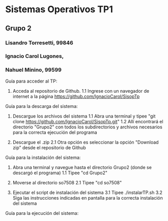 # Sistemas Operativos TP1
## Grupo 2
### Lisandro Torresetti, 99846
### Ignacio Carol Lugones, 
### Nahuel Minino, 99599

Guía para acceder al TP:

1. Acceda al repositorio de Github.
1.1 Ingrese con un navegador de internet a la página https://github.com/IgnacioCarol/SisopTp

Guía para la descarga del sistema:

1. Descargue los archivos del sistema
1.1 Abra una terminal y tipee "git clone https://github.com/IgnacioCarol/SisopTp.git"
1.2 Allí encontrará el directorio "Grupo2" con todos los subdirectorios y archivos necesarios para la correcta ejecución del programa

2. Descargue el .zip
2.1 Otra opción es seleccionar la opción "Download zip" desde el repositorio de Github

Guía para la instalación del sistema:

1. Abra una terminal y navegue hasta el directorio Grupo2 (donde se descargó el programa)
1.1 Tipee "cd Grupo2"

2. Moverse al directorio so7508
2.1 Tipee "cd so7508"

3. Ejecutar el script de instalación del sistema
3.1 Tipee ./instalarTP.sh
3.2 Siga las instrucciones indicadas en pantalla para la correcta instalación del sistema

Guía para la ejecución del sistema: